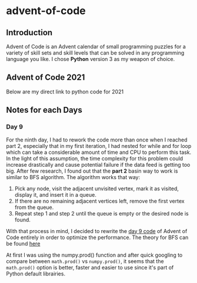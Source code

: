 # advent-of-code

## Introduction
Advent of Code is an Advent calendar of small programming puzzles for a variety of skill sets and skill levels that can be solved in any programming language you like. I chose **Python** version 3 as my weapon of choice.

## Advent of Code 2021
Below are my direct link to python code for 2021

## Notes for each Days

### Day 9
For the ninth day, I had to rework the code more than once when I reached part 2, especially that in my first iteration, I had nested for while and for loop which can take a considerable amount of time and CPU to perform this task. In the light of this assumption, the time complexity for this problem could increase drastically and cause potential failure if the data feed is getting too big. After few research, I found out that the **part 2** basin way to work is similar to BFS algorithm. The algorithm works that way:

1. Pick any node, visit the adjacent unvisited vertex, mark it as visited, display it, and insert it in a queue.
2. If there are no remaining adjacent vertices left, remove the first vertex from the queue.
3. Repeat step 1 and step 2 until the queue is empty or the desired node is found.

With that process in mind, I decided to rewrite the [day 9 code](day9.py) of Advent of Code entirely in order to optimize the performance. The theory for BFS can be found [here](https://www.educative.io/edpresso/how-to-implement-a-breadth-first-search-in-python)

At first I was using the numpy.prod() function and after quick googling to compare between `math.prod()` vs `numpy.prod()`, it seems that the `math.prod()` option is better, faster and easier to use since it's part of Python default librairies.